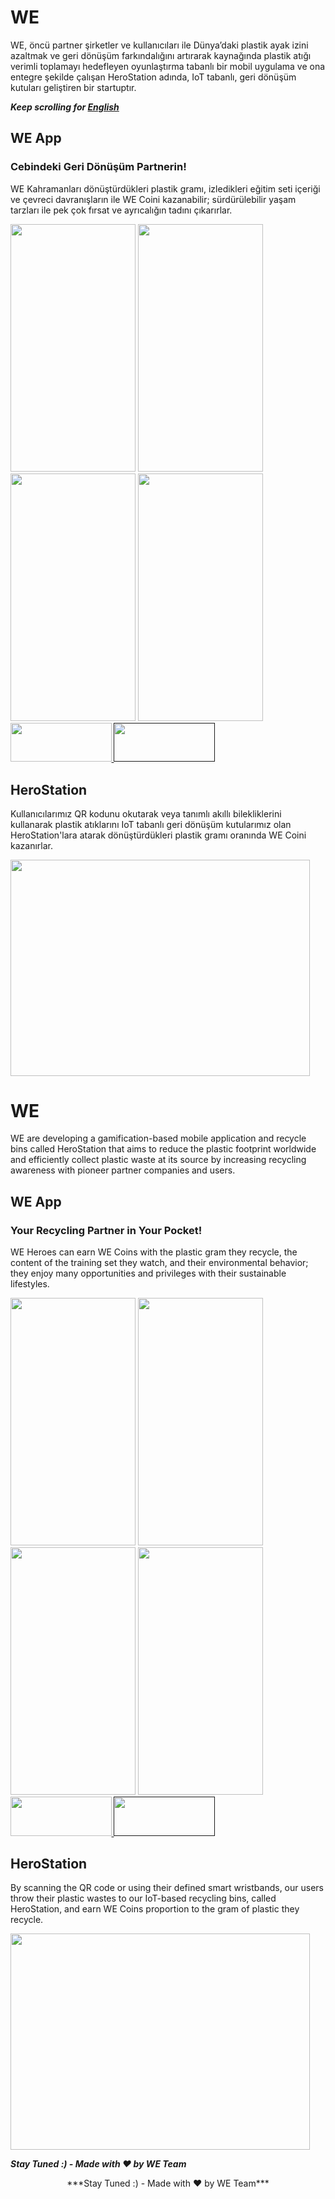 # WE
WE, öncü partner şirketler ve kullanıcıları ile Dünya’daki plastik ayak izini azaltmak ve geri dönüşüm farkındalığını artırarak kaynağında plastik atığı verimli toplamayı hedefleyen oyunlaştırma tabanlı bir mobil uygulama ve ona entegre şekilde çalışan HeroStation adında, IoT tabanlı, geri dönüşüm kutuları geliştiren bir startuptır.

***Keep scrolling for [English](#we-1)***

## WE App
### Cebindeki Geri Dönüşüm Partnerin!
WE Kahramanları dönüştürdükleri plastik gramı, izledikleri eğitim seti içeriği ve çevreci davranışların ile WE Coini kazanabilir; sürdürülebilir yaşam tarzları ile pek çok fırsat ve ayrıcalığın tadını çıkarırlar.

<div style="justify-content: space-around" width=100%>
 <img src="https://user-images.githubusercontent.com/69001201/149388576-4692318a-5013-4756-83c8-96ab75e7f877.png" width="200" height="396" />
 <img src="https://user-images.githubusercontent.com/69001201/149388580-c9fa4015-8ec4-4d20-93ef-2330ab75fc20.png" width="200" height="396" />
 <img src="https://user-images.githubusercontent.com/69001201/149388581-2bd1adea-5220-406b-b02a-92855bf3c6f2.png" width="200" height="396" />
 <img src="https://user-images.githubusercontent.com/69001201/149388585-58d48d53-5f70-41c1-8d7b-fe7cf148d1a3.png" width="200" height="396" />
</div>

  <a href="https://play.google.com/store/apps/details?id=com.herostation&hl=tr&gl=TR" target="_blank">
    <img src="https://user-images.githubusercontent.com/69001201/149389017-269790e0-6a91-4ab1-b169-9f17d84ea387.png" width="161.5" height="62.5" />
  </a>
  <a href="" target="_blank">
    <img src="https://user-images.githubusercontent.com/69001201/149389015-b5a9128d-c58e-4690-861e-ab21175c1ab9.png" width="161.5" height="62.5" />
  </a>

## HeroStation
Kullanıcılarımız QR kodunu okutarak veya tanımlı akıllı bilekliklerini kullanarak plastik atıklarını IoT tabanlı geri dönüşüm kutularımız olan HeroStation'lara atarak dönüştürdükleri plastik gramı oranında WE Coini kazanırlar.

<img src="https://user-images.githubusercontent.com/69001201/149393549-c88ee72a-5d72-4c4c-a5e8-8beb46250e62.png" width="479" height="345.6" />



# WE
WE are developing a gamification-based mobile application and recycle bins called HeroStation that aims to reduce the plastic footprint worldwide and efficiently collect plastic waste at its source by increasing recycling awareness with pioneer partner companies and users.

## WE App
### Your Recycling Partner in Your Pocket!
WE Heroes can earn WE Coins with the plastic gram they recycle, the content of the training set they watch, and their environmental behavior; they enjoy many opportunities and privileges with their sustainable lifestyles.


<div style="justify-content: space-around" width=100%>
 <img src="https://user-images.githubusercontent.com/69001201/149388576-4692318a-5013-4756-83c8-96ab75e7f877.png" width="200" height="396" />
 <img src="https://user-images.githubusercontent.com/69001201/149388580-c9fa4015-8ec4-4d20-93ef-2330ab75fc20.png" width="200" height="396" />
 <img src="https://user-images.githubusercontent.com/69001201/149388581-2bd1adea-5220-406b-b02a-92855bf3c6f2.png" width="200" height="396" />
 <img src="https://user-images.githubusercontent.com/69001201/149388585-58d48d53-5f70-41c1-8d7b-fe7cf148d1a3.png" width="200" height="396" />
</div>

  <a href="https://play.google.com/store/apps/details?id=com.herostation&hl=tr&gl=TR" target="_blank">
    <img src="https://user-images.githubusercontent.com/69001201/149389017-269790e0-6a91-4ab1-b169-9f17d84ea387.png" width="161.5" height="62.5" />
  </a>
  <a href="" target="_blank">
    <img src="https://user-images.githubusercontent.com/69001201/149389015-b5a9128d-c58e-4690-861e-ab21175c1ab9.png" width="161.5" height="62.5" />
  </a>

## HeroStation
By scanning the QR code or using their defined smart wristbands, our users throw their plastic wastes to our IoT-based recycling bins, called HeroStation, and earn WE Coins proportion to the gram of plastic they recycle.

<img src="https://user-images.githubusercontent.com/69001201/149393549-c88ee72a-5d72-4c4c-a5e8-8beb46250e62.png" width="479" height="345.6" />

***Stay Tuned :) - Made with ❤️ by WE Team***
<p style="text-align: center"> ***Stay Tuned :) - Made with ❤️ by WE Team*** </p>

